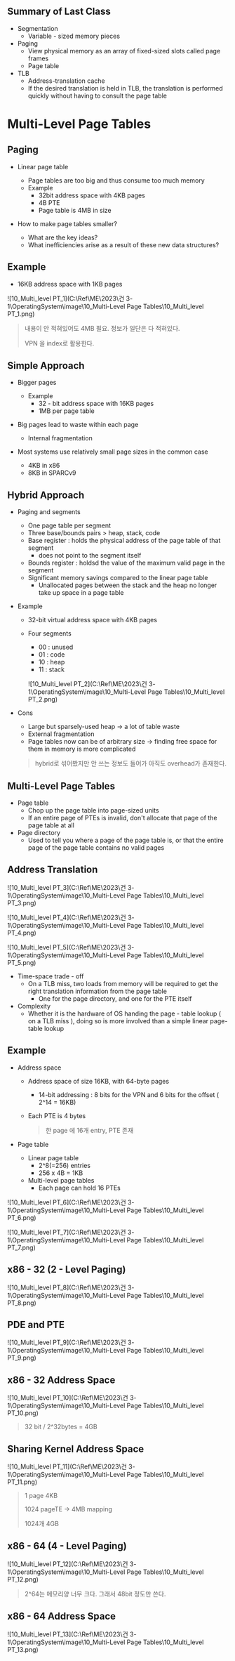 ## Summary of Last Class

- Segmentation
  - Variable - sized memory pieces
- Paging
  - View physical memory as an array of fixed-sized slots called page frames
  - Page table
- TLB
  - Address-translation cache
  - If the desired translation is held in TLB, the translation is performed quickly without having to consult the page table



# Multi-Level Page Tables

## Paging

- Linear page table
  - Page tables are too big and thus consume too much memory
  - Example
    - 32bit address space with 4KB pages
    - 4B PTE
    - Page table is 4MB in size

- How to make page tables smaller?
  - What are the key ideas?
  - What inefficiencies arise as a result of these new data structures?

## Example 

- 16KB address space with 1KB pages

![10_Multi_level PT_1](C:\Ref\ME\2023\건 3-1\OperatingSystem\image\10_Multi-Level Page Tables\10_Multi_level PT_1.png)

> 내용이 안 적혀있어도 4MB 필요. 정보가 일단은 다 적혀있다.
>
> VPN 을 index로 활용한다.

## Simple Approach

- Bigger pages
  - Example
    - 32 - bit address space with 16KB pages
    - 1MB per page table

- Big pages lead to waste within each page
  - Internal fragmentation
- Most systems use relatively small page sizes in the common case
  - 4KB in x86
  - 8KB in SPARCv9



## Hybrid Approach

- Paging and segments

  - One page table per segment
  - Three base/bounds pairs > heap, stack, code
  - Base register : holds the physical address of the page table of that segment
    - does not point to the segment itself
  - Bounds register : holdsd the value of the maximum valid page in the segment
  - Significant memory savings compared to the linear page table
    - Unallocated pages between the stack and the heap no longer take up space in a page table

- Example

  - 32-bit virtual address space with 4KB pages

  - Four segments

    - 00 : unused
    - 01 : code
    - 10 : heap
    - 11 : stack

    ![10_Multi_level PT_2](C:\Ref\ME\2023\건 3-1\OperatingSystem\image\10_Multi-Level Page Tables\10_Multi_level PT_2.png)

- Cons

  - Large but sparsely-used heap -> a lot of table waste
  - External fragmentation
  - Page tables now can be of arbitrary size -> finding free space for them in memory is more complicated

  > hybrid로 섞어봤지만 안 쓰는 정보도 들어가 아직도 overhead가 존재한다.





## Multi-Level Page Tables

- Page table
  - Chop up the page table into page-sized units
  - If an entire page of PTEs is invalid, don't allocate that page of the page table at all
- Page directory
  - Used to tell you where a page of the page table is, or that the entire page of the page table contains no valid pages





## Address Translation

![10_Multi_level PT_3](C:\Ref\ME\2023\건 3-1\OperatingSystem\image\10_Multi-Level Page Tables\10_Multi_level PT_3.png)

![10_Multi_level PT_4](C:\Ref\ME\2023\건 3-1\OperatingSystem\image\10_Multi-Level Page Tables\10_Multi_level PT_4.png)

![10_Multi_level PT_5](C:\Ref\ME\2023\건 3-1\OperatingSystem\image\10_Multi-Level Page Tables\10_Multi_level PT_5.png)

- Time-space trade - off
  - On a TLB miss, two loads from memory will be required to get the right translation information from the page table
    - One for the page directory, and one for the PTE itself
- Complexity
  - Whether it is the hardware of OS handing the page - table lookup ( on a TLB miss ), doing so is more involved than a simple linear page-table lookup





## Example

- Address space

  - Address space of size 16KB, with 64-byte pages

    - 14-bit addressing : 8 bits for the VPN and 6 bits for the offset ( 2^14 = 16KB)

  - Each PTE is 4 bytes

    > 한 page 에 16개 entry, PTE 존재



- Page table
  - Linear page table
    - 2^8(=256) entries
    - 256 x 4B = 1KB
  - Multi-level page tables
    - Each page can hold 16 PTEs

![10_Multi_level PT_6](C:\Ref\ME\2023\건 3-1\OperatingSystem\image\10_Multi-Level Page Tables\10_Multi_level PT_6.png)

![10_Multi_level PT_7](C:\Ref\ME\2023\건 3-1\OperatingSystem\image\10_Multi-Level Page Tables\10_Multi_level PT_7.png)

## x86 - 32 (2 - Level Paging)

![10_Multi_level PT_8](C:\Ref\ME\2023\건 3-1\OperatingSystem\image\10_Multi-Level Page Tables\10_Multi_level PT_8.png)



## PDE and PTE

![10_Multi_level PT_9](C:\Ref\ME\2023\건 3-1\OperatingSystem\image\10_Multi-Level Page Tables\10_Multi_level PT_9.png)

## x86 - 32 Address Space

![10_Multi_level PT_10](C:\Ref\ME\2023\건 3-1\OperatingSystem\image\10_Multi-Level Page Tables\10_Multi_level PT_10.png)

> 32 bit / 2^32bytes = 4GB

## Sharing Kernel Address Space

![10_Multi_level PT_11](C:\Ref\ME\2023\건 3-1\OperatingSystem\image\10_Multi-Level Page Tables\10_Multi_level PT_11.png)

> 1 page 4KB
>
> 1024 pageTE -> 4MB mapping 
>
> 1024개 4GB

## x86 - 64 (4 - Level Paging)

![10_Multi_level PT_12](C:\Ref\ME\2023\건 3-1\OperatingSystem\image\10_Multi-Level Page Tables\10_Multi_level PT_12.png)

> 2^64는 메모리양 너무 크다. 그래서 48bit 정도만 쓴다.

## x86 - 64 Address Space

![10_Multi_level PT_13](C:\Ref\ME\2023\건 3-1\OperatingSystem\image\10_Multi-Level Page Tables\10_Multi_level PT_13.png)